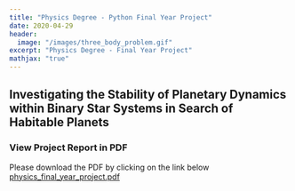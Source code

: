 ```yaml
---
title: "Physics Degree - Python Final Year Project"
date: 2020-04-29
header:
  image: "/images/three_body_problem.gif"
excerpt: "Physics Degree - Final Year Project"
mathjax: "true"
---
```



## Investigating the Stability of Planetary Dynamics within Binary Star Systems in Search of Habitable Planets

### View Project Report in PDF
Please download the PDF by clicking on the link below
[physics_final_year_project.pdf](https://github.com/domvdp/domvdp.github.io/blob/master/physics_final_year_project.pdf)
